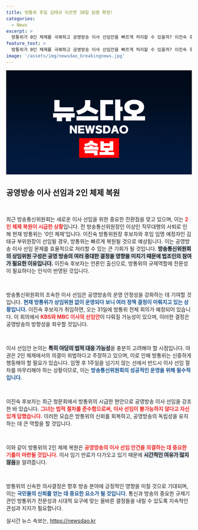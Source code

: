 ```yaml
---
title: 방통위 후임 김태규 이르면 30일 임명 확정!
categories:
  - News
excerpt: >
  방통위가 0인 체제를 극복하고 공영방송 이사 선임안을 빠르게 처리할 수 있을까? 이진숙 후보자의 임명이 imminent하며, 법조인의 필요성이 강조되고 있는 가운데, 이사회 결정은 과연 야당의 저항을 뚫고 진행될 수 있을지 주목된다.
feature_text: >
  방통위가 0인 체제를 극복하고 공영방송 이사 선임안을 빠르게 처리할 수 있을까? 이진숙 후보자의 임명이 imminent하며, 법조인의 필요성이 강조되고 있는 가운데, 이사회 결정은 과연 야당의 저항을 뚫고 진행될 수 있을지 주목된다.
image: '/assets/img/newsdao_breakingnews.jpg'
---
```


<p><img src="/assets/img/newsdao_breakingnews.jpg" alt="bookingtag 속보" /></p>

<h2 data-ke-size="size26">공영방송 이사 선임과 2인 체제 복원</h2>

<p data-ke-size="size16">&nbsp;</p>

<p>최근 방송통신위원회는 새로운 이사 선임을 위한 중요한 전환점을 맞고 있으며, 이는 <b><span style="color: #ee2323;">2인 체제 복원이 시급한 상황</span></b>입니다. 전 방송통신위원장인 이상인 직무대행의 사퇴로 인해 현재 방통위는 '0인 체제'입니다. 이진숙 방통위원장 후보자와 후임 임명 예정자인 김태규 부위원장이 선임될 경우, 방통위는 빠르게 복원될 것으로 예상됩니다. 이는 공영방송 이사 선임 문제를 효율적으로 처리할 수 있는 큰 기회가 될 것입니다. <b><span style="background-color: #21538527;">방송통신위원회의 상임위원 구성은 공영 방송의 여러 중대한 결정을 영향을 미치기 때문에 법조인의 참여가 필요한 이유입니다.</span></b> 이진숙 후보자는 언론인 출신으로, 방통위의 규제역할에 전문성이 필요하다는 인식이 반영된 것입니다. </p>

<p data-ke-size="size16">&nbsp;</p>

<p>방송통신위원회의 조속한 이사 선임은 공영방송의 운영 안정성을 강화하는 데 기여할 것입니다. <b><span style="color: #1a5490;">현재 방통위가 상임위원 없이 운영되다 보니 여러 정책 결정이 미뤄지고 있는 상황입니다.</span></b> 이진숙 후보자가 취임하면, 오는 31일에 방통위 전체 회의가 예정되어 있습니다. 이 회의에서 <b><span style="color: #ee2323;">KBS와 MBC 이사의 선임안</span></b>이 다뤄질 가능성이 있으며, 이러한 결정은 공영방송의 방향성을 좌우할 것입니다. </p>

<p data-ke-size="size16">&nbsp;</p>

<p>이사 선임안 논의는 <b><span style="background-color: #21538527;">특히 야당의 법적 대응 가능성</span></b>을 충분히 고려해야 할 시점입니다. 야권은 2인 체제에서의 의결이 위법하다고 주장하고 있으며, 이로 인해 방통위는 신중하게 행동해야 할 필요가 있습니다. 임명 후 1주일을 넘기지 않는 선에서 반드시 이사 선임 절차를 마무리해야 하는 상황이므로, 이는 <b><span style="color: #1a5490;">방송통신위원회의 성공적인 운영을 위해 필수적입니다.</span></b></p>

<p data-ke-size="size16">&nbsp;</p>

<p>이진숙 후보자는 최근 청문회에서 방통위의 시급한 현안으로 공영방송 이사 선임을 강조한 바 있습니다. <b><span style="color: #ee2323;">그녀는 법적 절차를 준수함으로써, 이사 선임이 불가능하지 않다고 자신 있게 답했습니다.</span></b> 이러한 모습은 방통위의 신뢰를 회복하고, 공영방송의 독립성을 유지하는 데 큰 역할을 할 것입니다. </p>

<p data-ke-size="size16">&nbsp;</p>

<p>이와 같이 방통위의 2인 체제 복원은 <b><span style="color: #ee2323;">공영방송의 이사 선임 안건을 의결하는 데 중요한 기틀이 마련될 것입니다.</span></b> 이사 임기 만료가 다가오고 있기 때문에 <b><span style="background-color: #21538527;">시간적인 여유가 많지 않음</span></b>을 알려줍니다. </p>

<p data-ke-size="size16">&nbsp;</p>

<p>방통위의 신속한 의사결정은 향후 방송 분야에 긍정적인 영향을 미칠 것으로 기대되며, 이는 <b><span style="color: #1a5490;">국민들의 신뢰를 얻는 데 중요한 요소가 될 것입니다.</span></b> 통신과 방송의 중요한 규제기관인 방통위가 전문성과 시대적 요구에 맞는 올바른 결정들을 내릴 수 있도록 지속적인 관심과 지지가 필요합니다.</p>
실시간 뉴스 속보는, <a href="https://newsdao.kr" rel="dofollow">https://newsdao.kr</a>


